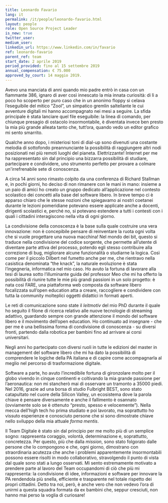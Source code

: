 ```yaml
---
title: Leonardo Favario 
lang: it
permalink: /it/people/leonardo-favario.html
layout: people
role: Open Source Project Leader
is_new: true
twitter_user:
medium_user:
linkedin_url: https://www.linkedin.com/in/favario
ref: leonardo-favario 
parent_ref: team
start_date: 2 aprile 2019
period_provided: fino al 15 settembre 2019
annual_compensation: € 75.000
approved_by_court: 14 maggio 2019.
---
```

Avevo una manciata di anni quando mio padre entrò in casa con un fiammante 386,
ignaro di aver così innescato la mia innata curiosità: di lì a poco ho scoperto
per puro caso che in un anonimo floppy si celava l’eseguibile del mitico
“Zool”, un simpatico gremlin saltellante le cui avventure digitali mi hanno
accompagnato nei mesi a seguire. La sfida principale è stata lanciare quel file
eseguibile: la linea di comando, per chiunque presagio di ostacolo
insormontabile, è diventata invece ben presto la mia più grande alleata tanto
che, tutt’ora, quando vedo un editor grafico mi sento smarrito. 

Qualche anno dopo, i misteriosi toni di dial-up sono divenuti una costante
melodia di sottofondo preannunciante la possibilità di raggiungere altri nodi
posizionati nei più remoti luoghi del pianeta. Elettrizzante! Internet per me
ha rappresentato sin dal principio una bizzarra possibilità di studiare,
partecipare e condividere, uno strumento perfetto per provare a colmare
un'irrefrenabile sete di conoscenza.

A circa 14 anni sono rimasto colpito da una conferenza di Richard Stallman e,
in pochi giorni, ho deciso di non rimanere con le mani in mano: insieme a un
paio di amici ho creato un gruppo dedicato all’applicazione nel contesto
scolastico dei concetti alla base del software libero. In breve tempo ci
è apparso chiaro che le stesse nozioni che spiegavamo ai nostri coetanei
durante le lezioni pomeridiane potevano essere applicate anche a docenti,
dirigenti scolastici e, perché no, si potevano estendere a tutti i contesti con
i quali i cittadini interagiscono nella vita di ogni giorno. 

La condivisione della conoscenza è la base sulla quale costruire una vera
innovazione: non è concepibile pensare di reinventare la ruota ogni volta che
si vuole progettare una nuova macchina! Nel mondo dei bit, questo si traduce
nella condivisione del codice sorgente, che permette all’utente di diventare
parte attiva del processo, potendo egli stesso contribuire alla correzione di
bug, migliorare alcune funzionalità o studiarne la logica. Così come per il
piccolo Dilbert nel fumetto anche per me, che rientravo nella casistica
denominata “the knack”, la naturale evoluzione è stata l’ingegneria,
informatica nel mio caso. Ho avuto la fortuna di lavorare alla tesi di laurea
sotto l’illuminante guida del professor Meo che mi ha offerto la possibilità di
riunire tutte le mie più grandi passioni in un solo progetto: è nata così FARE,
una piattaforma web composta da software libero focalizzata sull’open education
atta a creare, raccogliere e condividere con tutta la community molteplici
oggetti didattici in formati aperti.

Le reti di comunicazione sono state il _leitmotiv_ del mio PhD durante il quale
ho seguito il filone di ricerca relativo alle nuove tecnologie di streaming
adattivo, guardando sempre con grande attenzione il mondo del software libero
e il movimento dell’open education. 
Ho continuato ad insegnare - che per me è una bellissima forma di condivisione
di conoscenza - su diversi fronti, partendo dalla robotica per bambini fino ad
arrivare ai corsi universitari. 

Negli anni ho partecipato con diversi ruoli in tutte le edizioni del master in
management del software libero che mi ha dato la possibilità di comprendere le
logiche della
PA italiana e di capire come accompagnarla al meglio nel percorso di
trasformazione digitale.

Software a parte, ho avuto l’incredibile fortuna di gironzolare molto per il
globo vivendo in cinque continenti e coltivando la mia grande passione per
l’aeronautica: non mi stancherò mai di osservare un tramonto a 35000 piedi. Nel
2016, grazie ad una borsa di studio Fulbright BEST, sono stato catapultato nel
cuore della Silicon Valley, un ecosistema dove la parola chiave è pensare
diversamente e anche il fallimento è osannato (ovviamente solo se è ottenuto
“presto, spesso e velocemente”).
Nella mecca dell’high tech ho prima studiato e poi lavorato, ma soprattutto ho
vissuto esperienze e conosciuto persone che si sono dimostrate chiave nello
sviluppo della mia attuale _forma mentis_.

Il Team Digitale è stato sin dal principio per me molto più di un semplice
sogno: rappresenta coraggio, volontà, determinazione e, soprattutto,
concretezza.
Per questo, più che dalla _mission_, sono stato folgorato dalle persone che lo
compongono e che, ogni giorno, dimostrano con straordinaria acutezza che anche
i problemi apparentemente insormontabili possono essere risolti in modo
collaborativo, stravolgendo il punto di vista dal quale sono stati a lungo
osservati. Mi sento estremamente motivato a prendere parte al lavoro del Team
occupandomi di ciò che più mi rappresenta: la condivisione di idee,
informazioni e software per innovare la PA rendendola più snella, efficiente
e trasparente nel totale rispetto dei propri cittadini. Detto tra noi, però,
è anche vero che non vedevo l’ora di unirmi a questa squadra formata da ex
bambini che, seppur cresciuti, non hanno mai perso la voglia di curiosare!
